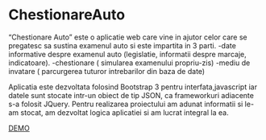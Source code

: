 ChestionareAuto
===============

“Chestionare Auto” este o aplicatie web care vine in ajutor celor care se pregatesc sa sustina examenul auto si este impartita in 3 parti.
-date informative despre examenul auto (legislatie, informatii despre marcaje, indicatoare).
-chestionare ( simularea examenului propriu-zis)
-mediu de invatare ( parcurgerea tuturor intrebarilor din baza de date)

Aplicatia este dezvoltata folosind Bootstrap 3 pentru interfata,javascript iar datele sunt stocate intr-un obiect de tip JSON, ca frameworkuri adiacente s-a folosit JQuery.
Pentru realizarea proiectului am adunat informatii si le-am stocat, am dezvoltat logica aplicatiei si am lucrat integral la ea.

[DEMO](http://s2.postimg.org/c8eh3hdyf/Screen_Shot_2014_11_17_at_7_07_36_PM.png)
